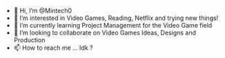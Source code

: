 - 👋 Hi, I’m @Mintech0
- 👀 I’m interested in Video Games, Reading, Netflix and trying new things!
- 🌱 I’m currently learning Project Management for the Video Game field
- 💞️ I’m looking to collaborate on Video Games Ideas, Designs and Production
- 📫 How to reach me ... Idk ?

<!---
Mintech0/Mintech0 is a ✨ special ✨ repository because its `README.md` (this file) appears on your GitHub profile.
You can click the Preview link to take a look at your changes.
--->
